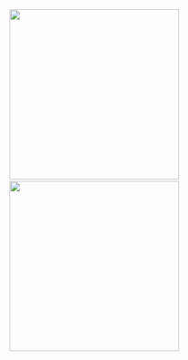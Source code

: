   <tr>
    <td><img src="https://github.com/user-attachments/assets/3b806888-fdcf-4d0f-ab3d-10da6698d3c3" width="300"></td>
    <td>&nbsp;&nbsp;&nbsp;&nbsp;&nbsp;&nbsp;&nbsp;&nbsp;&nbsp;&nbsp;&nbsp;&nbsp;&nbsp;&nbsp;&nbsp;&nbsp;&nbsp;&nbsp;&nbsp;&nbsp;&nbsp;&nbsp;&nbsp;&nbsp;</td>
    <td><img src="https://github.com/user-attachments/assets/3d70db53-0b4b-47c1-8970-1fe6a2fb6817" width="300"></td>
  </tr>
